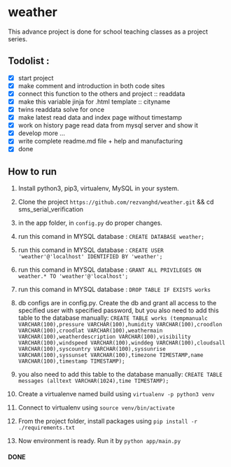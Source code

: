 # weather

This advance project is done for school teaching classes as a project series.

## Todolist :
- [x] start project
- [x] make comment and introduction in both code sites
- [x] connect this function to the others and project :: readdata
- [x] make this variable jinja for .html template :: cityname
- [x] twins readdata solve for once
- [x] make latest read data and index page without timestamp
- [x] work on history page read data from mysql server and show it  
- [x] develop more ... 
- [x] write complete readme.md file + help and manufacturing
- [x] done 

## How to run

1. Install python3, pip3, virtualenv, MySQL in your system.

2. Clone the project `https://github.com/rezvanghd/weather.git` && cd sms_serial_verification

3. in the app folder, in `config.py` do proper changes.

4. run this comand in MYSQL database : `CREATE DATABASE weather;`

5. run this comand in MYSQL database : `CREATE USER 'weather'@'localhost' IDENTIFIED BY 'weather';`

6. run this comand in MYSQL database : `GRANT ALL PRIVILEGES ON weather.* TO 'weather'@'localhost';`

7. run this comand in MYSQL database : `DROP TABLE IF EXISTS works`

8. db configs are in config.py. Create the db and grant all access to the specified user with specified password, but you also need to add this table to the database manually: `CREATE TABLE works (tempmanualc VARCHAR(100),pressure VARCHAR(100),humidity VARCHAR(100),croodlon VARCHAR(100),croodlat VARCHAR(100),weathermain VARCHAR(100),weatherdescription VARCHAR(100),visibility VARCHAR(100),windspeed VARCHAR(100),winddeg VARCHAR(100),cloudsall VARCHAR(100),syscountry VARCHAR(100),syssunrise VARCHAR(100),syssunset VARCHAR(100),timezone TIMESTAMP,name VARCHAR(100),timestamp TIMESTAMP);`

9. you also need to add this table to the database manually: `CREATE TABLE messages (alltext VARCHAR(1024),time TIMESTAMP);`

10. Create a virtualenve named build using `virtualenv -p python3 venv`

11. Connect to virtualenv using `source venv/bin/activate`

12. From the project folder, install packages using `pip install -r ./requirements.txt`

13. Now environment is ready. Run it by `python app/main.py`

#### DONE